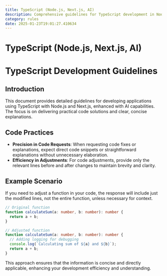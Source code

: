 ```yaml
---
title: TypeScript (Node.js, Next.js, AI)
description: Comprehensive guidelines for TypeScript development in Node.js and Next.js environments with AI integration, focusing on practical code solutions and clear explanations.
category: rules
date: 2025-01-23T19:01:27.410634
---
```



# TypeScript (Node.js, Next.js, AI)

# TypeScript Development Guidelines

## Introduction
This document provides detailed guidelines for developing applications using TypeScript with Node.js and Next.js, enhanced with AI capabilities. The focus is on delivering practical code solutions and clear, concise explanations.

## Code Practices
- **Precision in Code Requests**: When requesting code fixes or explanations, expect direct code snippets or straightforward explanations without unnecessary elaboration.
- **Efficiency in Adjustments**: For code adjustments, provide only the relevant lines before and after changes to maintain brevity and clarity.

## Example Scenario
If you need to adjust a function in your code, the response will include just the modified lines, not the entire function, unless necessary for context.

```typescript
// Original function
function calculateSum(a: number, b: number): number {
  return a + b;
}

// Adjusted function
function calculateSum(a: number, b: number): number {
  // Adding logging for debugging
  console.log(`Calculating sum of ${a} and ${b}`);
  return a + b;
}
```

This approach ensures that the information is concise and directly applicable, enhancing your development efficiency and understanding.
